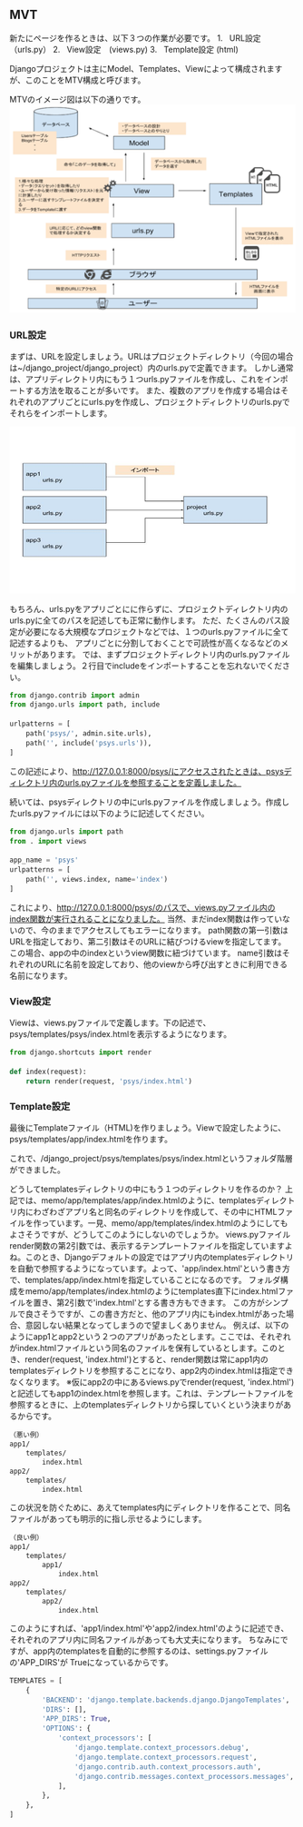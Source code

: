 ## MVT

新たにページを作るときは、以下３つの作業が必要です。
1.   URL設定　（urls.py）
2.   View設定　(views.py)
3.   Template設定 (html)

Djangoプロジェクトは主にModel、Templates、Viewによって構成されますが、このことをMTV構成と呼びます。

MTVのイメージ図は以下の通りです。
![MVT](imagesMVT/image.png)

### URL設定

まずは、URLを設定しましょう。URLはプロジェクトディレクトリ（今回の場合は~/django_project/django_project）内のurls.pyで定義できます。
しかし通常は、アプリディレクトリ内にもう１つurls.pyファイルを作成し、これをインポートする方法を取ることが多いです。
また、複数のアプリを作成する場合はそれぞれのアプリごとにurls.pyを作成し、プロジェクトディレクトリのurls.pyでそれらをインポートします。

![インポート](imagesMVT/image-1.png)

もちろん、urls.pyをアプリごとにに作らずに、プロジェクトディレクトリ内のurls.pyに全てのパスを記述しても正常に動作します。
ただ、たくさんのパス設定が必要になる大規模なプロジェクトなどでは、１つのurls.pyファイルに全て記述するよりも、
アプリごとに分割しておくことで可読性が高くなるなどのメリットがあります。
では、まずプロジェクトディレクトリ内のurls.pyファイルを編集しましょう。２行目でincludeをインポートすることを忘れないでください。

```python:urls.py
from django.contrib import admin
from django.urls import path, include

urlpatterns = [
    path('psys/', admin.site.urls),
    path('', include('psys.urls')),
]
```
この記述により、http://127.0.0.1:8000/psys/にアクセスされたときは、psysディレクトリ内のurls.pyファイルを参照することを定義しました。

続いては、psysディレクトリの中にurls.pyファイルを作成しましょう。作成したurls.pyファイルには以下のように記述してください。

```python:~/memo/app/urls.py
from django.urls import path
from . import views

app_name = 'psys'
urlpatterns = [
    path('', views.index, name='index')
]
```

これにより、http://127.0.0.1:8000/psys/のパスで、views.pyファイル内のindex関数が実行されることになりました。
当然、まだindex関数は作っていないので、今のままでアクセスしてもエラーになります。
path関数の第一引数はURLを指定しており、第二引数はそのURLに結びつけるviewを指定してます。
この場合、appの中のindexというview関数に紐づけています。
name引数はそれぞれのURLに名前を設定しており、他のviewから呼び出すときに利用できる名前になります。


### View設定
Viewは、views.pyファイルで定義します。下の記述で、psys/templates/psys/index.htmlを表示するようになります。

```python:views.py
from django.shortcuts import render

def index(request):
    return render(request, 'psys/index.html')
```

### Template設定
最後にTemplateファイル（HTML)を作りましょう。Viewで設定したように、psys/templates/app/index.htmlを作ります。

これで、/django_project/psys/templates/psys/index.htmlというフォルダ階層ができました。

どうしてtemplatesディレクトリの中にもう１つのディレクトリを作るのか？
上記では、memo/app/templates/app/index.htmlのように、templatesディレクトリ内にわざわざアプリ名と同名のディレクトリを作成して、その中にHTMLファイルを作っています。一見、memo/app/templates/index.htmlのようにしてもよさそうですが、どうしてこのようにしないのでしょうか。
views.pyファイルrender関数の第2引数では、表示するテンプレートファイルを指定していますよね。このとき、Djangoデフォルトの設定ではアプリ内のtemplatesディレクトリを自動で参照するようになっています。よって、'app/index.html'という書き方で、templates/app/index.htmlを指定していることになるのです。
フォルダ構成をmemo/app/templates/index.htmlのようにtemplates直下にindex.htmlファイルを置き、第2引数で'index.html'とする書き方もできます。
この方がシンプルで良さそうですが、この書き方だと、他のアプリ内にもindex.htmlがあった場合、意図しない結果となってしまうので望ましくありません。
例えば、以下のようにapp1とapp2という２つのアプリがあったとします。ここでは、それぞれがindex.htmlファイルという同名のファイルを保有しているとします。このとき、render(request, 'index.html')とすると、render関数は常にapp1内のtemplatesディレクトリを参照することになり、app2内のindex.htmlは指定できなくなります。
※仮にapp2の中にあるviews.pyでrender(request, 'index.html')と記述してもapp1のindex.htmlを参照します。これは、テンプレートファイルを参照するときに、上のtemplatesディレクトリから探していくという決まりがあるからです。

```
（悪い例）
app1/
    templates/
        index.html
app2/
    templates/
        index.html
```

この状況を防ぐために、あえてtemplates内にディレクトリを作ることで、同名ファイルがあっても明示的に指し示せるようにします。

```
（良い例）
app1/
    templates/
        app1/
            index.html
app2/
    templates/
        app2/
            index.html
```

このようにすれば、'app1/index.html'や'app2/index.html'のように記述でき、それぞれのアプリ内に同名ファイルがあっても大丈夫になります。
ちなみにですが、app内のtemplatesを自動的に参照するのは、settings.pyファイルの'APP_DIRS'が Trueになっているからです。

```python:~/memo/memo/settings.py
TEMPLATES = [
    {
        'BACKEND': 'django.template.backends.django.DjangoTemplates',
        'DIRS': [],
        'APP_DIRS': True,
        'OPTIONS': {
            'context_processors': [
                'django.template.context_processors.debug',
                'django.template.context_processors.request',
                'django.contrib.auth.context_processors.auth',
                'django.contrib.messages.context_processors.messages',
            ],
        },
    },
]
```    
